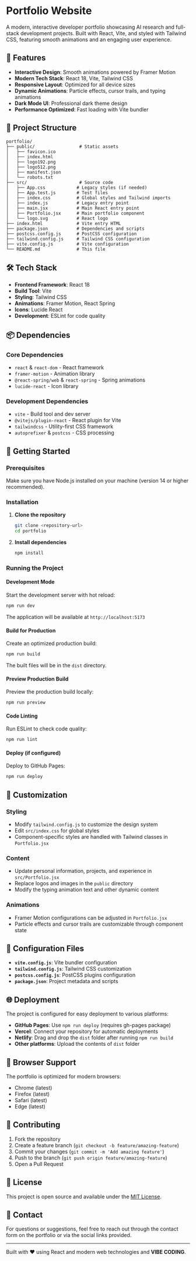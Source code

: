 # Portfolio Website

A modern, interactive developer portfolio showcasing AI research and full-stack development projects. Built with React, Vite, and styled with Tailwind CSS, featuring smooth animations and an engaging user experience.

## 🚀 Features

- **Interactive Design**: Smooth animations powered by Framer Motion
- **Modern Tech Stack**: React 18, Vite, Tailwind CSS
- **Responsive Layout**: Optimized for all device sizes
- **Dynamic Animations**: Particle effects, cursor trails, and typing animations
- **Dark Mode UI**: Professional dark theme design
- **Performance Optimized**: Fast loading with Vite bundler

## 📁 Project Structure

```
portfolio/
├── public/                 # Static assets
│   ├── favicon.ico
│   ├── index.html
│   ├── logo192.png
│   ├── logo512.png
│   ├── manifest.json
│   └── robots.txt
├── src/                    # Source code
│   ├── App.css            # Legacy styles (if needed)
│   ├── App.test.js        # Test files
│   ├── index.css          # Global styles and Tailwind imports
│   ├── index.js           # Legacy entry point
│   ├── main.jsx           # Main React entry point
│   ├── Portfolio.jsx      # Main portfolio component
│   └── logo.svg           # React logo
├── index.html             # Vite entry HTML
├── package.json           # Dependencies and scripts
├── postcss.config.js      # PostCSS configuration
├── tailwind.config.js     # Tailwind CSS configuration
├── vite.config.js         # Vite configuration
└── README.md              # This file
```

## 🛠️ Tech Stack

- **Frontend Framework**: React 18
- **Build Tool**: Vite
- **Styling**: Tailwind CSS
- **Animations**: Framer Motion, React Spring
- **Icons**: Lucide React
- **Development**: ESLint for code quality

## 📦 Dependencies

### Core Dependencies
- `react` & `react-dom` - React framework
- `framer-motion` - Animation library
- `@react-spring/web` & `react-spring` - Spring animations
- `lucide-react` - Icon library

### Development Dependencies
- `vite` - Build tool and dev server
- `@vitejs/plugin-react` - React plugin for Vite
- `tailwindcss` - Utility-first CSS framework
- `autoprefixer` & `postcss` - CSS processing

## 🚀 Getting Started

### Prerequisites

Make sure you have Node.js installed on your machine (version 14 or higher recommended).

### Installation

1. **Clone the repository**
   ```bash
   git clone <repository-url>
   cd portfolio
   ```

2. **Install dependencies**
   ```bash
   npm install
   ```

### Running the Project

#### Development Mode
Start the development server with hot reload:
```bash
npm run dev
```
The application will be available at `http://localhost:5173`

#### Build for Production
Create an optimized production build:
```bash
npm run build
```
The built files will be in the `dist` directory.

#### Preview Production Build
Preview the production build locally:
```bash
npm run preview
```

#### Code Linting
Run ESLint to check code quality:
```bash
npm run lint
```

#### Deploy (if configured)
Deploy to GitHub Pages:
```bash
npm run deploy
```

## 🎨 Customization

### Styling
- Modify `tailwind.config.js` to customize the design system
- Edit `src/index.css` for global styles
- Component-specific styles are handled with Tailwind classes in `Portfolio.jsx`

### Content
- Update personal information, projects, and experience in `src/Portfolio.jsx`
- Replace logos and images in the `public` directory
- Modify the typing animation text and other dynamic content

### Animations
- Framer Motion configurations can be adjusted in `Portfolio.jsx`
- Particle effects and cursor trails are customizable through component state

## 🔧 Configuration Files

- **`vite.config.js`**: Vite bundler configuration
- **`tailwind.config.js`**: Tailwind CSS customization
- **`postcss.config.js`**: PostCSS plugins configuration
- **`package.json`**: Project metadata and scripts

## 🌐 Deployment

The project is configured for easy deployment to various platforms:

- **GitHub Pages**: Use `npm run deploy` (requires gh-pages package)
- **Vercel**: Connect your repository for automatic deployments
- **Netlify**: Drag and drop the `dist` folder after running `npm run build`
- **Other platforms**: Upload the contents of `dist` folder

## 📱 Browser Support

The portfolio is optimized for modern browsers:
- Chrome (latest)
- Firefox (latest)
- Safari (latest)
- Edge (latest)

## 🤝 Contributing

1. Fork the repository
2. Create a feature branch (`git checkout -b feature/amazing-feature`)
3. Commit your changes (`git commit -m 'Add amazing feature'`)
4. Push to the branch (`git push origin feature/amazing-feature`)
5. Open a Pull Request

## 📄 License

This project is open source and available under the [MIT License](LICENSE).

## 📧 Contact

For questions or suggestions, feel free to reach out through the contact form on the portfolio or via the social links provided.

---

Built with ❤️ using React and modern web technologies and **VIBE CODING**.
